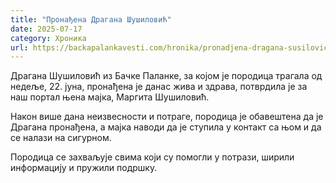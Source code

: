 ```yaml
---
title: "Пронађена Драгана Шушиловић"
date: 2025-07-17
category: Хроника
url: https://backapalankavesti.com/hronika/pronadjena-dragana-susilovic/
---
```


Драгана Шушиловић из Бачке Паланке, за којом је породица трагала од недеље, 22. јуна, пронађена је данас жива и здрава, потврдила је за наш портал њена мајка, Маргита Шушиловић.

Након више дана неизвесности и потраге, породица је обавештена да је Драгана пронађена, а мајка наводи да је ступила у контакт са њом и да се налази на сигурном.

Породица се захваљује свима који су помогли у потрази, ширили информацију и пружили подршку.

